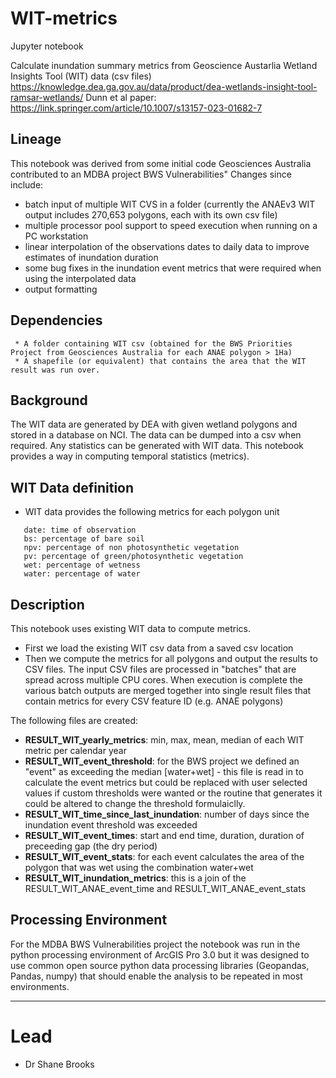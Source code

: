 # WIT-metrics

Jupyter notebook

Calculate inundation summary metrics from Geoscience Austarlia Wetland Insights Tool (WIT) data (csv files)
https://knowledge.dea.ga.gov.au/data/product/dea-wetlands-insight-tool-ramsar-wetlands/
Dunn et al paper:  https://link.springer.com/article/10.1007/s13157-023-01682-7

## Lineage

This notebook was derived from some initial code Geosciences Australia contributed to an MDBA project BWS Vulnerabilities"
Changes since include:
* batch input of multiple WIT CVS in a folder (currently the ANAEv3 WIT output includes 270,653 polygons, each with its own csv file)
* multiple processor pool support to speed execution when running on a PC workstation
* linear interpolation of the observations dates to daily data to improve estimates of inundation duration
* some bug fixes in the inundation event metrics that were required when using the interpolated data
* output formatting

## Dependencies
     * A folder containing WIT csv (obtained for the BWS Priorities Project from Geosciences Australia for each ANAE polygon > 1Ha)
     * A shapefile (or equivalent) that contains the area that the WIT result was run over.
  
     
## Background
The WIT data are generated by DEA with given wetland polygons and stored in a database on NCI. The data can be dumped into a csv when required. Any statistics can be generated with WIT data. This notebook provides a way in computing temporal statistics (metrics).

## WIT Data definition
* WIT data provides the following metrics for each polygon unit

```
   date: time of observation
   bs: percentage of bare soil
   npv: percentage of non photosynthetic vegetation
   pv: percentage of green/photosynthetic vegetation
   wet: percentage of wetness
   water: percentage of water
```

## Description
This notebook uses existing WIT data to compute metrics.
* First we load the existing WIT csv data from a saved csv location
* Then we compute the metrics for all polygons and output the results to CSV files.  The input CSV files are processed in "batches" that are spread across multiple CPU cores.  When execution is complete the various batch outputs are merged together into single result files that contain metrics for every CSV feature ID (e.g. ANAE polygons)

The following files are created:

 - **RESULT_WIT_yearly_metrics**: min, max, mean, median of each WIT metric per calendar year
 - **RESULT_WIT_event_threshold**: for the BWS project we defined an "event" as exceeding the median [water+wet] - this file is read in to calculate the event metrics but could be replaced with user selected values if custom thresholds were wanted or the routine that generates it could be altered to change the threshold formulaiclly.
 - **RESULT_WIT_time_since_last_inundation**: number of days since the inundation event threshold was exceeded
 - **RESULT_WIT_event_times**: start and end time, duration, duration of preceeding gap (the dry period) 
 - **RESULT_WIT_event_stats**: for each event calculates the area of the polygon that was wet using the combination water+wet
 - **RESULT_WIT_inundation_metrics**: this is a join of the RESULT_WIT_ANAE_event_time and RESULT_WIT_ANAE_event_stats

## Processing Environment
For the MDBA BWS Vulnerabilities project the notebook was run in the python processing environment of ArcGIS Pro 3.0 but it was designed to use common open source python data processing libraries (Geopandas, Pandas, numpy) that should enable the analysis to be repeated in most environments.

***
     
# Lead
- Dr Shane Brooks
